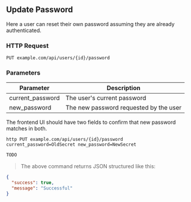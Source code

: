 ## Update Password
Here a user can reset their own password assuming they are already authenticated.
 
### HTTP Request

`PUT example.com/api/users/{id}/password`

### Parameters

Parameter | Description
--------- | -----------
current_password | The user's current password  
new_password | The new password requested by the user 

The frontend UI should have two fields to confirm that new password matches in both.

```shell
http PUT example.com/api/users/{id}/password current_password=OldSecret new_password=NewSecret
```

```javascript
TODO
```

> The above command returns JSON structured like this:

```json
{
  "success": true,
  "message": "Successful"
}
```

